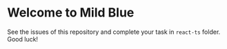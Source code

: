 # Welcome to Mild Blue

See the issues of this repository and complete your task in `react-ts` folder. Good luck!
